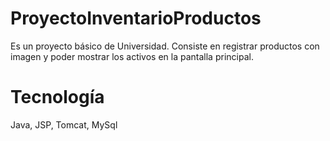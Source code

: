 # ProyectoInventarioProductos
Es un proyecto básico de Universidad. Consiste en registrar productos con imagen y poder mostrar los activos 
en la pantalla principal.

# Tecnología
Java, JSP, Tomcat, MySql

